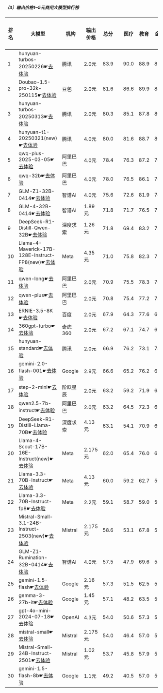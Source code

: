 ##### （3）输出价格1~5元商用大模型排行榜
|排名|大模型|机构|输出价格|总分| |医疗|教育|金融|法律|行政公务|心理健康|推理与数学计算|语言与指令遵从|
|---|-----|---|-------|---|-|----|---|---|---|------|-------|-----------|------------|
|1|hunyuan-turbos-20250226☛[去体验](https://easyllm.site/static/modelcompare.html?type=proprietary)|腾讯|2.0元|83.9| |        90.0|88.9|85.2|83.3|        81.6|78.2|        81.2|84.2|
|2|Doubao-1.5-pro-32k-250115☛[去体验](https://easyllm.site/static/modelcompare.html?type=proprietary)|豆包|2.0元|81.6| |        86.6|89.9|84.2|72.3|        78.3|74.4|        83.1|86.5|
|3|hunyuan-turbos-20250313☛[去体验](https://easyllm.site/static/modelcompare.html?type=proprietary)|腾讯|2.0元|80.3| |        85.1|87.8|80.5|72.2|        80.0|72.9|        81.9|84.4|
|4|hunyuan-t1-20250321(new)☛[去体验](https://easyllm.site/static/modelcompare.html?type=proprietary)|腾讯|4.0元|80.0| |        81.6|88.7|80.7|68.7|        83.5|69.2|        87.3|81.2|
|5|qwq-plus-2025-03-05☛[去体验](https://easyllm.site/static/modelcompare.html?type=proprietary)|阿里巴巴|4.0元|78.4| |        76.3|87.2|78.3|63.7|        84.5|64.9|        87.8|84.6|
|6|qwq-32b☛[去体验](https://easyllm.site/static/modelcompare.html?type=open-source)|阿里巴巴|4.0元|78.0| |        76.5|86.1|78.3|62.5|        86.5|63.0|        87.1|85.2|
|7|GLM-Z1-32B-0414☛[去体验](https://easyllm.site/static/modelcompare.html?type=open-source)|智谱AI|4.0元|75.6| |        72.6|81.9|74.8|62.2|        80.0|63.3|        88.5|81.3|
|8|GLM-4-32B-0414☛[去体验](https://easyllm.site/static/modelcompare.html?type=open-source)|智谱AI|1.89元|71.8| |        71.7|76.5|72.3|54.5|        76.0|60.9|        81.2|81.3|
|9|DeepSeek-R1-Distill-Qwen-32B☛[去体验](https://easyllm.site/static/modelcompare.html?type=open-source)|深度求索|1.26元|71.8| |        69.4|83.2|73.8|53.5|        76.2|53.8|        83.3|81.4|
|10|Llama-4-Maverick-17B-128E-Instruct-FP8(new)☛[去体验](https://easyllm.site/static/modelcompare.html?type=open-source)|Meta|4.35元|71.0| |        75.8|82.3|71.1|48.0|        69.0|59.0|        82.4|81.6|
|11|qwen-long☛[去体验](https://easyllm.site/static/modelcompare.html?type=proprietary)|阿里巴巴|2.0元|70.9| |        75.5|78.3|78.3|51.3|        72.5|63.2|        71.8|78.8|
|12|qwen-plus☛[去体验](https://easyllm.site/static/modelcompare.html?type=proprietary)|阿里巴巴|2.0元|70.8| |        75.4|77.2|78.3|50.8|        72.0|63.0|        72.9|79.4|
|13|ERNIE-3.5-8K☛[去体验](https://easyllm.site/static/modelcompare.html?type=proprietary)|百度|2.0元|67.9| |        64.3|77.6|66.9|56.6|        71.1|54.5|        73.4|79.8|
|14|360gpt-turbo☛[去体验](https://easyllm.site/static/modelcompare.html?type=proprietary)|奇虎360|2.0元|67.2| |        67.1|74.7|69.1|47.1|        68.0|55.5|        76.9|79.9|
|15|hunyuan-standard☛[去体验](https://easyllm.site/static/modelcompare.html?type=proprietary)|腾讯|2.0元|66.9| |        76.2|73.1|74.0|42.4|        68.8|62.4|        67.8|73.9|
|16|gemini-2.0-flash-001☛[去体验](https://easyllm.site/static/modelcompare.html?type=proprietary)|Google|2.9元|66.6| |        65.2|76.2|65.9|40.3|        72.5|52.6|        83.1|77.7|
|17|step-2-mini☛[去体验](https://easyllm.site/static/modelcompare.html?type=proprietary)|阶跃星辰|2.0元|63.2| |        59.2|71.9|64.3|49.2|        60.1|51.2|        72.8|77.3|
|18|qwen2.5-7b-instruct☛[去体验](https://easyllm.site/static/modelcompare.html?type=open-source)|阿里巴巴|2.0元|63.2| |        64.5|72.3|66.5|43.8|        59.6|56.0|        67.5|76.1|
|19|DeepSeek-R1-Distill-Llama-70B☛[去体验](https://easyllm.site/static/modelcompare.html?type=open-source)|深度求索|4.13元|63.1| |        54.1|70.9|60.6|36.9|        77.5|46.2|        81.6|77.0|
|20|Llama-4-Scout-17B-16E-Instruct(new)☛[去体验](https://easyllm.site/static/modelcompare.html?type=open-source)|Meta|2.175元|62.0| |        65.4|76.0|62.1|31.7|        55.5|54.0|        75.9|76.2|
|21|Llama-3.3-70B-Instruct☛[去体验](https://easyllm.site/static/modelcompare.html?type=open-source)|Meta|4.13元|60.0| |        59.2|62.7|56.9|32.1|        66.4|49.6|        74.2|78.0|
|22|Llama-3.3-70B-Instruct-fp8☛[去体验](https://easyllm.site/static/modelcompare.html?type=open-source)|Meta|2.2元|59.1| |        58.7|59.0|56.0|31.2|        64.8|48.5|        74.7|78.1|
|23|Mistral-Small-3.1-24B-Instruct-2503(new)☛[去体验](https://easyllm.site/static/modelcompare.html?type=open-source)|Mistral|2.175元|58.6| |        53.1|67.8|57.6|33.3|        57.0|47.1|        76.2|77.1|
|24|GLM-Z1-Rumination-32B-0414☛[去体验](https://easyllm.site/static/modelcompare.html?type=open-source)|智谱AI|4.0元|57.5| |        47.9|69.6|54.3|38.9|        56.7|44.1|        78.3|70.2|
|25|gemini-1.5-flash☛[去体验](https://easyllm.site/static/modelcompare.html?type=proprietary)|Google|2.16元|57.3| |        51.5|62.5|57.5|27.1|        61.4|47.0|        76.2|74.8|
|26|gemma-3-27b-it☛[去体验](https://easyllm.site/static/modelcompare.html?type=open-source)|Google|1.45元|57.1| |        48.2|63.5|56.1|23.0|        70.5|44.5|        77.3|73.1|
|27|gpt-4o-mini-2024-07-18☛[去体验](https://easyllm.site/static/modelcompare.html?type=proprietary)|OpenAI|4.3元|54.0| |        50.6|57.3|53.8|24.5|        54.7|47.6|        71.5|72.8|
|28|mistral-small☛[去体验](https://easyllm.site/static/modelcompare.html?type=proprietary)|Mistral|2.175元|54.0| |        46.4|57.0|59.1|25.2|        51.0|45.4|        73.5|74.7|
|29|Mistral-Small-24B-Instruct-2501☛[去体验](https://easyllm.site/static/modelcompare.html?type=open-source)|Mistral|1.02元|53.7| |        45.8|57.9|53.1|28.5|        58.0|40.2|        71.3|74.4|
|30|gemini-1.5-flash-8b☛[去体验](https://easyllm.site/static/modelcompare.html?type=proprietary)|Google|1.1元|49.2| |        40.5|57.0|50.5|22.0|        51.6|43.6|        58.1|70.9|
    
